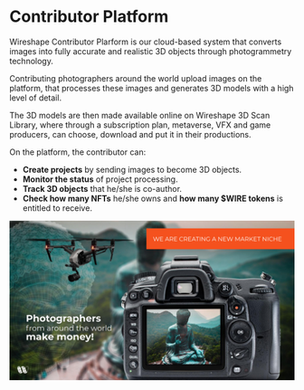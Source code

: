 # Contributor Platform

Wireshape Contributor Plarform is our cloud-based system that converts images into fully accurate and realistic 3D objects through photogrammetry technology.

Contributing photographers around the world upload images on the platform, that processes these images and generates 3D models with a high level of detail.&#x20;

The 3D models are then made available online on Wireshape 3D Scan Library, where through a subscription plan, metaverse, VFX and game producers, can choose, download and put it in their productions.

On the platform, the contributor can:

* **Create projects** by sending images to become 3D objects.
* **Monitor the status** of project processing.
* **Track 3D objects** that he/she is co-author.
* **Check how many NFTs** he/she owns and **how many $WIRE tokens** is entitled to receive.

![](../.gitbook/assets/wireshape-photographers.jpg)
